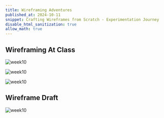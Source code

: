 ```yaml
---
title: Wireframing Adventures
published_at: 2024-10-11
snippet: Crafting Wireframes from Scratch - Experimentation Journey
disable_html_sanitization: true
allow_math: true
---
```


## Wireframing At Class
![week10](week10satu.jpeg)

![week10](week10dua.jpeg)

![week10](week10tiga.jpeg)


## Wireframe Draft
![week10](wireframe.jpeg)